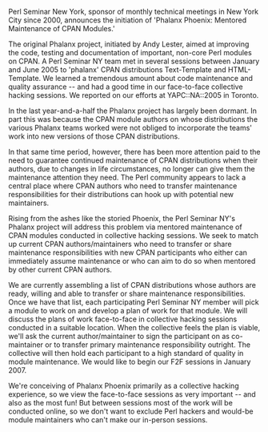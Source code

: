 Perl Seminar New York, sponsor of monthly technical meetings in New York City since 2000, announces the initiation of 'Phalanx Phoenix: Mentored Maintenance of CPAN Modules.'

The original Phalanx project, initiated by Andy Lester, aimed at improving the code, testing and documentation of important, non-core Perl modules on CPAN. A Perl Seminar NY team met in several sessions between January and June 2005 to 'phalanx' CPAN distributions Text-Template and HTML-Template. We learned a tremendous amount about code maintenance and quality assurance -- and had a good time in our face-to-face collective hacking sessions. We reported on our efforts at YAPC::NA::2005 in Toronto.

In the last year-and-a-half the Phalanx project has largely been dormant. In part this was because the CPAN module authors on whose distributions the various Phalanx teams worked were not obliged to incorporate the teams' work into new versions of those CPAN distributions.

In that same time period, however, there has been more attention paid to the need to guarantee continued maintenance of CPAN distributions when their authors, due to changes in life circumstances, no longer can give them the maintenance attention they need. The Perl community appears to lack a central place where CPAN authors who need to transfer maintenance responsibilities for their distributions can hook up with potential new maintainers.

Rising from the ashes like the storied Phoenix, the Perl Seminar NY's Phalanx project will address this problem via mentored maintenance of CPAN modules conducted in collective hacking sessions. We seek to match up current CPAN authors/maintainers who need to transfer or share maintenance responsibilities with new CPAN participants who either can immediately assume maintenance or who can aim to do so when mentored by other current CPAN authors.

We are currently assembling a list of CPAN distributions whose authors are ready, willing and able to transfer or share maintenance responsibilities. Once we have that list, each participating Perl Seminar NY member will pick a module to work on and develop a plan of work for that module. We will discuss the plans of work face-to-face in collective hacking sessions conducted in a suitable location. When the collective feels the plan is viable, we'll ask the current author/maintainer to sign the participant on as co-maintainer or to transfer primary maintenance responsibility outright. The collective will then hold each participant to a high standard of quality in module maintenance. We would like to begin our F2F sessions in January 2007.

We're conceiving of Phalanx Phoenix primarily as a collective hacking experience, so we view the face-to-face sessions as very important -- and also as the most fun! But between sessions most of the work will be conducted online, so we don't want to exclude Perl hackers and would-be module maintainers who can't make our in-person sessions.